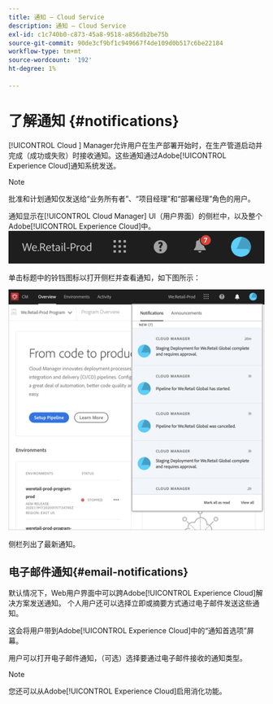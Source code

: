 ```yaml
---
title: 通知 — Cloud Service
description: 通知 — Cloud Service
exl-id: c1c740b0-c873-45a8-9518-a856db2be75b
source-git-commit: 90de3cf9bf1c949667f4de109d0b517c6be22184
workflow-type: tm+mt
source-wordcount: '192'
ht-degree: 1%

---
```


# 了解通知 {#notifications}

[!UICONTROL Cloud ] Manager允许用户在生产部署开始时，在生产管道启动并完成（成功或失败）时接收通知。这些通知通过Adobe[!UICONTROL Experience Cloud]通知系统发送。

>[!NOTE]
>
>批准和计划通知仅发送给“业务所有者”、“项目经理”和“部署经理”角色的用户。

通知显示在[!UICONTROL Cloud Manager] UI（用户界面）的侧栏中，以及整个Adobe[!UICONTROL Experience Cloud]中。
![](assets/notify-1.png)

单击标题中的铃铛图标以打开侧栏并查看通知，如下图所示：

![](assets/notify-2.png)

侧栏列出了最新通知。


## 电子邮件通知{#email-notifications}

默认情况下，Web用户界面中可以跨Adobe[!UICONTROL Experience Cloud]解决方案发送通知。 个人用户还可以选择立即或摘要方式通过电子邮件发送这些通知。

这会将用户带到Adobe[!UICONTROL Experience Cloud]中的“通知首选项”屏幕。

用户可以打开电子邮件通知，（可选）选择要通过电子邮件接收的通知类型。

>[!NOTE]
>您还可以从Adobe[!UICONTROL Experience Cloud]启用消化功能。
